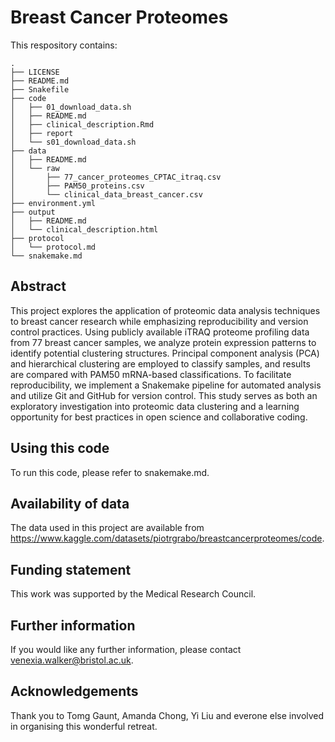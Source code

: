 # Breast Cancer Proteomes

This respository contains:
```
.
├── LICENSE
├── README.md
├── Snakefile
├── code
│   ├── 01_download_data.sh
│   ├── README.md
│   ├── clinical_description.Rmd
│   ├── report
│   └── s01_download_data.sh
├── data
│   ├── README.md
│   └── raw
│       ├── 77_cancer_proteomes_CPTAC_itraq.csv
│       ├── PAM50_proteins.csv
│       └── clinical_data_breast_cancer.csv
├── environment.yml
├── output
│   ├── README.md
│   └── clinical_description.html
├── protocol
│   └── protocol.md
└── snakemake.md
```
## Abstract

This project explores the application of proteomic data analysis techniques to breast cancer research while emphasizing reproducibility and version control practices. Using publicly available iTRAQ proteome profiling data from 77 breast cancer samples, we analyze protein expression patterns to identify potential clustering structures. Principal component analysis (PCA) and hierarchical clustering are employed to classify samples, and results are compared with PAM50 mRNA-based classifications. To facilitate reproducibility, we implement a Snakemake pipeline for automated analysis and utilize Git and GitHub for version control. This study serves as both an exploratory investigation into proteomic data clustering and a learning opportunity for best practices in open science and collaborative coding.

## Using this code

To run this code, please refer to snakemake.md.

## Availability of data

The data used in this project are available from <https://www.kaggle.com/datasets/piotrgrabo/breastcancerproteomes/code>. 

## Funding statement

This work was supported by the Medical Research Council. 

## Further information

If you would like any further information, please contact venexia.walker@bristol.ac.uk. 

## Acknowledgements

Thank you to Tomg Gaunt, Amanda Chong, Yi Liu and everone else involved in organising this wonderful retreat.
